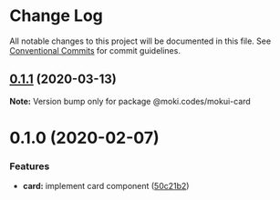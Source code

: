 # Change Log

All notable changes to this project will be documented in this file.
See [Conventional Commits](https://conventionalcommits.org) for commit guidelines.

## [0.1.1](https://github.com/moki/mokui/compare/@moki.codes/mokui-card@0.1.0...@moki.codes/mokui-card@0.1.1) (2020-03-13)

**Note:** Version bump only for package @moki.codes/mokui-card





# 0.1.0 (2020-02-07)


### Features

* **card:** implement card component ([50c21b2](https://github.com/moki/mokui/commit/50c21b2117f1b14254dc11313965404174ad24df))
